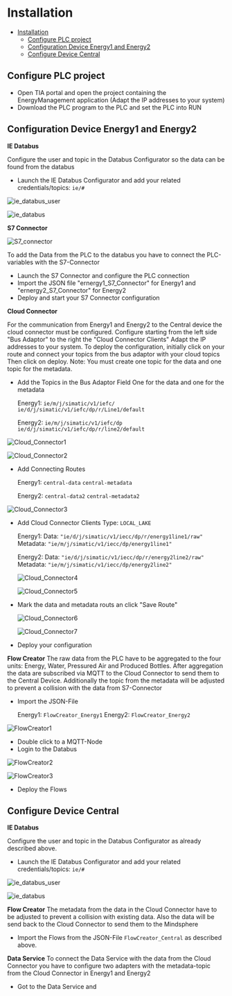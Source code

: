 # Installation

- [Installation](#installation)
  - [Configure PLC project](#configure-plc-project)
  - [Configuration Device Energy1 and Energy2](#configuration-device-energy1-and-energy2)
  - [Configure Device Central](#configure-device-central)
  

## Configure PLC project

- Open TIA portal and open the project containing the EnergyManagement application (Adapt the IP addresses to your system)
- Download the PLC program to the PLC and set the PLC into RUN
   

## Configuration Device Energy1 and Energy2

**IE Databus**

Configure the user and topic in the Databus Configurator so the data can be found from the databus

- Launch the IE Databus Configurator and add your related credentials/topics:
`ie/#`

![ie_databus_user](graphics/IE_Databus_User.png)

![ie_databus](graphics/IE_Databus.png)


**S7 Connector**
  
![S7_connector](graphics/S7_Connector.png)

To add the Data from the PLC to the databus you have to connect the PLC-variables with the S7-Connector

- Launch the S7 Connector and configure the PLC connection 
- Import the JSON file "ernergy1_S7_Connector" for Energy1 and "ernergy2_S7_Connector" for Energy2
- Deploy and start your S7 Connector configuration


**Cloud Connector** 

For the communication from Energy1 and Energy2 to the Central device the cloud connector must be configured. 
Configure starting from the left side "Bus Adaptor" to the right the "Cloud Connector Clients" Adapt the IP addresses to your system.
To deploy the configuration, initially click on your route and connect your topics from the bus adaptor with your cloud topics 
Then click on deploy. 
Note: You must create one topic for the data and one topic for the metadata. 

- Add the Topics in the Bus Adaptor Field
  One for the data and one for the metadata

  Energy1:
  `ie/m/j/simatic/v1/iefc/`
  `ie/d/j/simatic/v1/iefc/dp/r/Line1/default`
  
  Energy2:
  `ie/m/j/simatic/v1/iefc/dp` 
  `ie/d/j/simatic/v1/iefc/dp/r/line2/default`

![Cloud_Connector1](graphics/Cloud_Connector_Topic1.png)
  
![Cloud_Connector2](graphics/Cloud_Connector_Topic2.png)

- Add Connecting Routes
  
  Energy1:
  `central-data` 
  `central-metadata`
  
  Energy2:
  `central-data2`
  `central-metadata2`

![Cloud_Connector3](graphics/Cloud_Connector_Rout.png)

- Add Cloud Connector Clients
  Type: `LOCAL_LAKE`
  
  Energy1:
  Data: `"ie/d/j/simatic/v1/iecc/dp/r/energy1line1/raw"`
  Metadata: `"ie/m/j/simatic/v1/iecc/dp/energy1line1"`
  
  Energy2:
  Data: `"ie/d/j/simatic/v1/iecc/dp/r/energy2line2/raw"`
  Metadata: `"ie/m/j/simatic/v1/iecc/dp/energy2line2"`

  ![Cloud_Connector4](graphics/Cloud_Connector_Client1.png)
  
  ![Cloud_Connector5](graphics/Cloud_Connector_Client2.png)

- Mark the data and metadata routs an click "Save Route" 
    
  ![Cloud_Connector6](graphics/Cloud_Connector_Rout1.png)
  
  ![Cloud_Connector7](graphics/Cloud_Connector_Rout2.png)

- Deploy your configuration

**Flow Creator**
The raw data from the PLC have to be aggregated to the four units: Energy, Water, Pressured Air and Produced Bottles. After aggregation the data are subscribed via MQTT to the Cloud Connector to send them to the Central Device. Additionally the topic from the metadata will be adjusted to prevent a collision with the data from S7-Connector

- Import the JSON-File
  
  Energy1:
  `FlowCreator_Energy1`
  Energy2:
  `FlowCreator_Energy2`

![FlowCreator1](graphics/Flow_Creator1.png)

- Double click to a MQTT-Node  
- Login to the Databus
  
![FlowCreator2](graphics/Flow_Creator2.png)
  
![FlowCreator3](graphics/Flow_Creator3.png)

- Deploy the Flows

## Configure Device Central

**IE Databus**

Configure the user and topic in the Databus Configurator as already described above.  

- Launch the IE Databus Configurator and add your related credentials/topics:
`ie/#`

![ie_databus_user](graphics/IE_Databus_User.png)

![ie_databus](graphics/IE_Databus.png)

**Flow Creator**
The metadata from the data in the Cloud Connector have to be adjusted to prevent a collision with existing data. Also the data will be send back to the Cloud Connector to send them to the Mindsphere 

- Import the Flows from the JSON-File `FlowCreator_Central` as described above.

**Data Service**
To connect the Data Service with the data from the Cloud Connector you have to configure two adapters with the metadata-topic from the Cloud Connector in Energy1 and Energy2

- Got to the Data Service and 